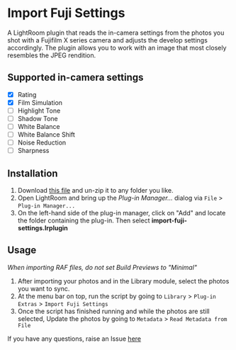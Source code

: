 # Import Fuji Settings
A LightRoom plugin that reads the in-camera settings from the photos you shot with a Fujifilm X series camera and adjusts the  develop settings accordingly. The plugin allows you to work with an image that most closely resembles the JPEG rendition.

## Supported in-camera settings
 - [x] Rating
 - [x] Film Simulation
 - [ ] Highlight Tone
 - [ ] Shadow Tone
 - [ ] White Balance
 - [ ] White Balance Shift
 - [ ] Noise Reduction
 - [ ] Sharpness
 
## Installation

1. Download [this file](https://github.com/avdeveloper/import-fuji-settings/archive/master.zip) and un-zip it to any folder you like.
2. Open LightRoom and bring up the *Plug-in Manager...* dialog via `File` > `Plug-in Manager...`
3. On the left-hand side of the plug-in manager, click on "Add" and locate the folder containing the plug-in. Then select **import-fuji-settings.lrplugin**

## Usage
*When importing RAF files, do not set Build Previews to "Minimal"*

1. After importing your photos and in the Library module, select the photos you want to sync.
2. At the menu bar on top, run the script by going to `Library` > `Plug-in Extras` > `Import Fuji Settings`
3. Once the script has finished running and while the photos are still selected, Update the photos by going to `Metadata` > `Read Metadata from File`

If you have any questions, raise an Issue [here](https://github.com/avdeveloper/import-fuji-settings/issues)
